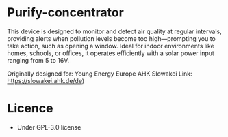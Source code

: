 # Purify-concentrator
This device is designed to monitor and detect air quality at regular intervals, providing alerts when pollution levels become too high—prompting you to take action, such as opening a window. Ideal for indoor environments like homes, schools, or offices, it operates efficiently with a solar power input ranging from 5 to 16V.

Originally designed for: Young Energy Europe AHK Slowakei 
Link: https://slowakei.ahk.de/de)

# Licence
 - Under GPL-3.0 license
